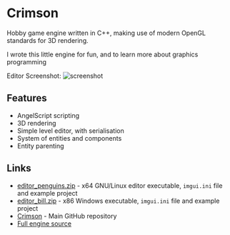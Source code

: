 # Crimson

Hobby game engine written in C++, making use of modern OpenGL standards for 3D rendering.

I wrote this little engine for fun, and to learn more about graphics programming

Editor Screenshot:
![screenshot](media/crimson_screenshot_00_full.png)

## Features
 - AngelScript scripting
 - 3D rendering
 - Simple level editor, with serialisation
 - System of entities and components
 - Entity parenting

## Links
 - [editor_penguins.zip](content/crimson/editor_penguins.zip) - x64 GNU/Linux editor executable, `imgui.ini` file and example project
 - [editor_bill.zip](content/crimson/editor_bill.zip) - x86 Windows executable, `imgui.ini` file and example project
 - [Crimson](https://github.com/quou/Crimson) - Main GitHub repository
 - [Full engine source](https://github.com/quou/Crimson/tree/master/crimson/src)
